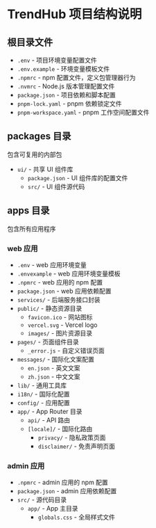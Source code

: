 # TrendHub 项目结构说明

## 根目录文件

- `.env` - 项目环境变量配置文件
- `.env.example` - 环境变量模板文件
- `.npmrc` - npm 配置文件，定义包管理器行为
- `.nvmrc` - Node.js 版本管理配置文件
- `package.json` - 项目依赖和脚本配置
- `pnpm-lock.yaml` - pnpm 依赖锁定文件
- `pnpm-workspace.yaml` - pnpm 工作空间配置文件

## packages 目录

包含可复用的内部包

- `ui/` - 共享 UI 组件库
  - `package.json` - UI 组件库的配置文件
  - `src/` - UI 组件源代码

## apps 目录

包含所有应用程序

### web 应用

- `.env` - web 应用环境变量
- `.envexample` - web 应用环境变量模板
- `.npmrc` - web 应用的 npm 配置
- `package.json` - web 应用依赖配置
- `services/` - 后端服务接口封装
- `public/` - 静态资源目录
  - `favicon.ico` - 网站图标
  - `vercel.svg` - Vercel logo
  - `images/` - 图片资源目录
- `pages/` - 页面组件目录
  - `_error.js` - 自定义错误页面
- `messages/` - 国际化文案配置
  - `en.json` - 英文文案
  - `zh.json` - 中文文案
- `lib/` - 通用工具库
- `i18n/` - 国际化配置
- `config/` - 应用配置
- `app/` - App Router 目录
  - `api/` - API 路由
  - `[locale]/` - 国际化路由
    - `privacy/` - 隐私政策页面
    - `disclaimer/` - 免责声明页面

### admin 应用

- `.npmrc` - admin 应用的 npm 配置
- `package.json` - admin 应用依赖配置
- `src/` - 源代码目录
  - `app/` - App 主目录
    - `globals.css` - 全局样式文件
